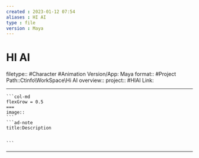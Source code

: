 ```yaml
---
created : 2023-01-12 07:54
aliases : HI AI
type : file
version : Maya
---
```

# HI AI
filetype:: #Character #Animation 
Version/App: Maya
format:: #Project
Path::Ctinfo\WorkSpace\Hi AI
overview::
project:: #HIAI 
Link:

---

`````col
```col-md
flexGrow = 0.5
===
image::
```
```ad-note
title:Description


```

`````


---

